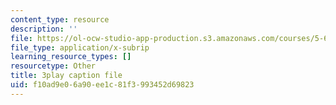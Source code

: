 ```yaml
---
content_type: resource
description: ''
file: https://ol-ocw-studio-app-production.s3.amazonaws.com/courses/5-61-physical-chemistry-fall-2017/f10ad9e06a90ee1c81f3993452d69823_dHXZ2bFV6EE.srt
file_type: application/x-subrip
learning_resource_types: []
resourcetype: Other
title: 3play caption file
uid: f10ad9e0-6a90-ee1c-81f3-993452d69823
---
```


